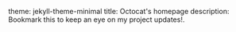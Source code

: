 
theme: jekyll-theme-minimal
title: Octocat's homepage
description: Bookmark this to keep an eye on my project updates!.
